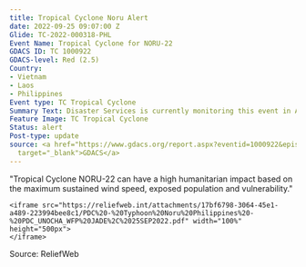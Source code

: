 ```yaml
---
title: Tropical Cyclone Noru Alert
date: 2022-09-25 09:07:00 Z
Glide: TC-2022-000318-PHL
Event Name: Tropical Cyclone for NORU-22
GDACS ID: TC 1000922
GDACS-level: Red (2.5)
Country:
- Vietnam
- Laos
- Philippines
Event type: TC Tropical Cyclone
Summary Text: Disaster Services is currently monitoring this event in Asia Pacific.
Feature Image: TC Tropical Cyclone
Status: alert
Post-type: update
source: <a href="https://www.gdacs.org/report.aspx?eventid=1000922&episodeid=25&eventtype=TC"
  target="_blank">GDACS</a>
---
```


"Tropical Cyclone NORU-22 can have a high humanitarian impact based on the maximum sustained wind speed, exposed population and vulnerability." 



    <iframe src="https://reliefweb.int/attachments/17bf6798-3064-45e1-a489-223994bee8c1/PDC%20-%20Typhoon%20Noru%20Philippines%20-%20PDC_UNOCHA_WFP%20JADE%2C%2025SEP2022.pdf" width="100%" height="500px">
    </iframe>
Source: ReliefWeb